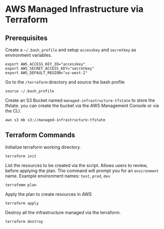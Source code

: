 # AWS Managed Infrastructure via Terraform


## Prerequisites
Create a `~/.bash_profile` and setup `accesskey` and  `secretkey` as environment variables.
~~~
export AWS_ACCESS_KEY_ID="accesskey"
export AWS_SECRET_ACCESS_KEY="secretkey"
export AWS_DEFAULT_REGION="us-west-2"
~~~

Go to the `/terraform` directory and source the bash profile

~~~
source ~/.bash_profile
~~~

Create an S3 Bucket named `managed-infrastructure-tfstate` to store the tfstate. you can create the bucket 
via the AWS Management Console or via the CLI. 

~~~
aws s3 mb s3://managed-infrastructure-tfstate
~~~


## Terraform Commands
Initialize terraform working directory.
~~~
terraform init
~~~
List the resources to be created via the script. Allows users to review, before applying the plan. The command will 
prompt you for an `environment` name. Example environment names: `test`, `prod`, `dev`
~~~
terrafomm plan
~~~
Apply the plan to create resources in AWS 
~~~
terraform apply
~~~
Destroy all the infrastructure managed via the terraform. 
~~~
terraform destroy
~~~